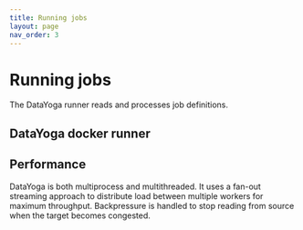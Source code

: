 ```yaml
---
title: Running jobs
layout: page
nav_order: 3
---
```


# Running jobs

The DataYoga runner reads and processes job definitions.

## DataYoga docker runner

## Performance

DataYoga is both multiprocess and multithreaded. It uses a fan-out streaming approach to distribute load between multiple workers for maximum throughput. Backpressure is handled to stop reading from source when the target becomes congested.
